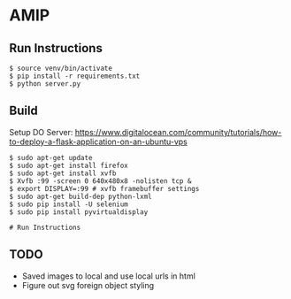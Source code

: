 # AMIP
## Run Instructions
```
$ source venv/bin/activate
$ pip install -r requirements.txt
$ python server.py
```

## Build
Setup DO Server: https://www.digitalocean.com/community/tutorials/how-to-deploy-a-flask-application-on-an-ubuntu-vps

```
$ sudo apt-get update
$ sudo apt-get install firefox
$ sudo apt-get install xvfb
$ Xvfb :99 -screen 0 640x480x8 -nolisten tcp &
$ export DISPLAY=:99 # xvfb framebuffer settings
$ sudo apt-get build-dep python-lxml
$ sudo pip install -U selenium
$ sudo pip install pyvirtualdisplay

# Run Instructions
```

## TODO
- Saved images to local and use local urls in html
- Figure out svg foreign object styling
